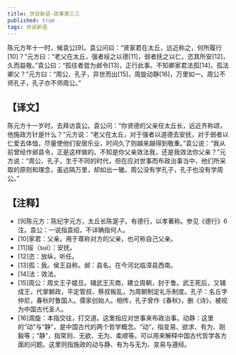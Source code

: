 ```yaml
---
title: 世说新语-政事第三三
published: true
tags: 世说新语
---
```


陈元方年十一时，候袁公[9]。袁公问曰：“贤家君在太丘，远近称之，何所履行[10]？”元方曰：“老父在太丘，强者绥之以德[11]，弱者抚之以仁，恣其所安[12]，久而益敬。”袁公曰：“孤往者尝为邺令[13]，正行此事。不知卿家君法孤[14]，孤法卿父？”元方曰：“周公、孔子，异世而出[15]，周旋动静[16]，万里如一。周公不师孔子，孔子亦不师周公。”

## 【译文】

陈元方十一岁时，去拜访袁公。袁公问：“你贤德的父亲任太丘长，远近齐称颂，他施政方针是什么？”元方说：“老父在太丘，对于强者以道德去安抚，对于弱者以仁爱去体恤，尽量使他们安居乐业，时间久了则越来越得到敬重。”袁公说：“我从前曾经作邺县令，正是这样做的。不知是你父亲效法我，还是我效法你父亲？”元方说：“周公、孔子，生于不同的时代，但在应对世事而布政治事当中，他们所采取的原则和理念，虽远隔万里，却如出一辙。周公没有学孔子，孔子也没有学周公。”

## 【注释】

- [9]陈元方：陈纪字元方，太丘长陈寔子。有德行，以孝著称。参见《德行》6注。袁公：一说指袁绍，不详确指何人。
- [10]家君：父亲。用于尊称对方的父亲，也可称自己父亲。
- [11]绥（suí）：安抚。
- [12]恣：放纵，听任。
- [13]孤：我。侯王自称。邺：县名。在今河北临漳县西南。
- [14]法：效法。
- [15]周公：周文王子姬旦。辅武王灭商，建立周朝，封于鲁。武王死后，又辅成王，代掌朝政，平定管叔、蔡叔叛乱，为周朝制定礼乐制度。孔子：名丘字仲尼，春秋时鲁国人。儒家创始人。相传，孔子曾作《春秋》，删《诗》，被视为中国古代圣人。
- [16]周旋：本指交往，打交道。这里指应对世事来布政治事。动静：这里的“动”与“静”，是中国古代的两个哲学概念。“动”，指变易、欲求、有为、刚毅等；“静”，指常则、无欲、无为、柔顺等。可以用来解释中国古代哲学各方面的问题。这里则指施政的动与静、有为与无为、变易与遵经。
